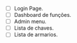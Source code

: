 * [ ] Login Page.
* [ ] Dashboard de funções.
* [ ] Admin menu.
* [ ] Lista de chaves.
* [ ] Lista de armarios.
